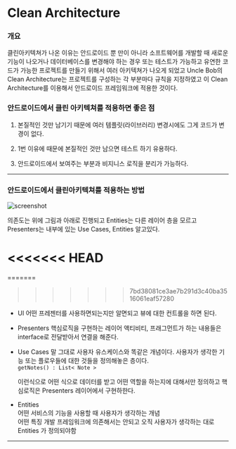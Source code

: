 # Clean Architecture 


### 개요  
클린아키텍쳐가 나온 이유는 안드로이드 뿐 만이 아니라 소프트웨어를 개발할 때 새로운 기능이 나오거나 데이터베이스를 변경해야 하는 경우 또는 테스트가 가능하고 유연한 코드가  가능한 프로젝트를 만들기 위해서 여러 아키텍쳐가 나오게 되었고 Uncle Bob의 Clean Architecture는 프로젝트를 구성하는 각 부분마다 규칙을 지정하였고 이 Clean Architecture를 이용해서 안드로이드 프레임워크에 적용한 것이다. 

### 안드로이드에서 클린 아키텍쳐를 적용하면 좋은 점

1. 본질적인 것만 남기기 때문에 여러 템플릿(라이브러리) 변경시에도 그게 코드가 변경이 없다.  

2. 1번 이유에 때문에 본질적인 것만 남으면 테스트 하기 유용하다.  

3. 안드로이드에서 보여주는 부분과 비지니스 로직을 분리가 가능하다. 

-------
### 안드로이드에서 클린아키텍쳐를 적용하는 방법

![screenshot](https://images.ctfassets.net/emmiduwd41v7/6HuRyfP1Vm4UEIiIEIeMwS/5f66cdc5c4a5af60f24920548babace1/clean-android-architecture2.jpg)


의존도는 위에 그림과 아래로 진행되고 Entities는 다른 레이어 층을 모르고  Presenters는 내부에 있는  Use Cases, Entities 알고있다. 

<<<<<<< HEAD
=======
=======
>>>>>>> 7bd38081ce3ae7b291d3c40ba3516061eaf57280

 - UI
어떤 프레젠터를 사용하면되는지만 알면되고 뷰에 대한 컨트롤을 하면 된다.   

 - Presenters
핵심로직을 구현하는 레이어 액티비티, 프래그먼트가 하는 내용들은 interface로 전달받아서 연결을 해준다.    

 - Use Cases 말 그대로 사용자 유스케이스와 똑같은 개념이다. 사용자가 생각한 기능 또는 플로우들에 대한 것들을 정의해놓은 층이다.     
    <code>getNotes() : List< Note > </code>   

    이런식으로 어떤 식으로 데이터를 받고 어떤 역할을 하는지에 대해서만 정의하고 핵심로직은 Presenters 레이어에서 구현하한다. 

 - Entities  
어떤 서비스의 기능을 사용할 때 사용자가 생각하는 개념  
어떤 특징 개발 프레임워크에 의존해서는 안되고 오직 사용자가 생각하는 대로 
Entities 가 정의되야함 
 

-------
